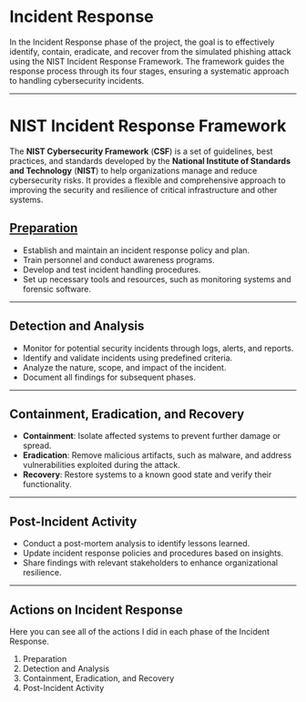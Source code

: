 # Incident Response

In the Incident Response phase of the project, the goal is to effectively identify, contain, eradicate, and recover from the simulated phishing attack using the NIST Incident Response Framework. The framework guides the response process through its four stages, ensuring a systematic approach to handling cybersecurity incidents.

---

# NIST Incident Response Framework

The **NIST Cybersecurity Framework** (**CSF**) is a set of guidelines, best practices, and standards developed by the **National Institute of Standards and Technology** (**NIST**) to help organizations manage and reduce cybersecurity risks. It provides a flexible and comprehensive approach to improving the security and resilience of critical infrastructure and other systems.

## [Preparation](https://github.com/A9u3ybaCyb3r/Cyber_Defense_Lab/blob/main/Incident%20Response/Preparation.md)

- Establish and maintain an incident response policy and plan.
- Train personnel and conduct awareness programs.
- Develop and test incident handling procedures.
- Set up necessary tools and resources, such as monitoring systems and forensic software.
---

## Detection and Analysis

- Monitor for potential security incidents through logs, alerts, and reports.
- Identify and validate incidents using predefined criteria.
- Analyze the nature, scope, and impact of the incident.
- Document all findings for subsequent phases.
---

## Containment, Eradication, and Recovery

- **Containment**: Isolate affected systems to prevent further damage or spread.
- **Eradication**: Remove malicious artifacts, such as malware, and address vulnerabilities exploited during the attack.
- **Recovery**: Restore systems to a known good state and verify their functionality.
---

## Post-Incident Activity

- Conduct a post-mortem analysis to identify lessons learned.
- Update incident response policies and procedures based on insights.
- Share findings with relevant stakeholders to enhance organizational resilience.
---

## Actions on Incident Response

Here you can see all of the actions I did in each phase of the Incident Response.
1. Preparation
2. Detection and Analysis
3. Containment, Eradication, and Recovery
4. Post-Incident Activity
